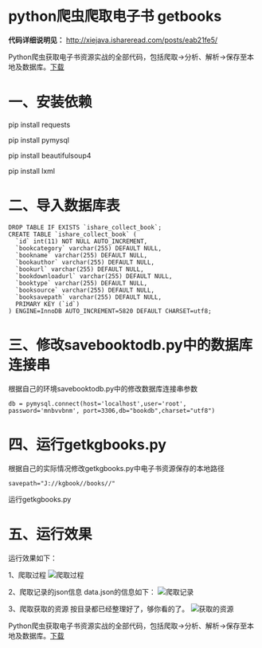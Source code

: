 # python爬虫爬取电子书 getbooks

**代码详细说明见：**  http://xiejava.ishareread.com/posts/eab21fe5/

Python爬虫获取电子书资源实战的全部代码，包括爬取->分析、解析->保存至本地及数据库。[下载](https://download.csdn.net/download/fullbug/10468606)
# 一、安装依赖

pip install requests

pip install pymysql

pip install beautifulsoup4

pip install lxml


# 二、导入数据库表

```
DROP TABLE IF EXISTS `ishare_collect_book`;
CREATE TABLE `ishare_collect_book` (
  `id` int(11) NOT NULL AUTO_INCREMENT,
  `bookcategory` varchar(255) DEFAULT NULL,
  `bookname` varchar(255) DEFAULT NULL,
  `bookauthor` varchar(255) DEFAULT NULL,
  `bookurl` varchar(255) DEFAULT NULL,
  `bookdownloadurl` varchar(255) DEFAULT NULL,
  `booktype` varchar(255) DEFAULT NULL,
  `booksource` varchar(255) DEFAULT NULL,
  `booksavepath` varchar(255) DEFAULT NULL,
  PRIMARY KEY (`id`)
) ENGINE=InnoDB AUTO_INCREMENT=5820 DEFAULT CHARSET=utf8;
```
# 三、修改savebooktodb.py中的数据库连接串
根据自己的环境savebooktodb.py中的修改数据库连接串参数
```
db = pymysql.connect(host='localhost',user='root', password='mnbvvbnm', port=3306,db="bookdb",charset="utf8")
```

# 四、运行getkgbooks.py
根据自己的实际情况修改getkgbooks.py中电子书资源保存的本地路径
```
savepath="J://kgbook//books//"
```
运行getkgbooks.py

# 五、运行效果
运行效果如下：

1、爬取过程
![爬取过程](http://xiejava.gitee.io/xiejavaimagesrc/images/2021/20211120/爬取过程.png)

2、爬取记录的json信息
data.json的信息如下：
![爬取记录](http://xiejava.gitee.io/xiejavaimagesrc/images/2021/20211120/爬取记录的json信息.png)

3、爬取获取的资源
按目录都已经整理好了，够你看的了。
![获取的资源](http://xiejava.gitee.io/xiejavaimagesrc/images/2021/20211120/获取的资源.png)

Python爬虫获取电子书资源实战的全部代码，包括爬取->分析、解析->保存至本地及数据库。[下载](https://download.csdn.net/download/fullbug/10468606)

